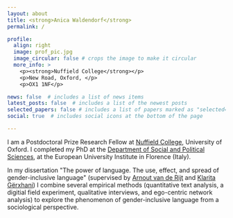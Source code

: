 ```yaml
---
layout: about
title: <strong>Anica Waldendorf</strong>
permalink: /

profile:
  align: right
  image: prof_pic.jpg
  image_circular: false # crops the image to make it circular
  more_info: >
    <p><strong>Nuffield College</strong></p>
    <p>New Road, Oxford, </p>
    <p>OX1 1NF</p>

news: false  # includes a list of news items
latest_posts: false  # includes a list of the newest posts
selected_papers: false # includes a list of papers marked as "selected={true}"
social: true  # includes social icons at the bottom of the page

---
```

I am a Postdoctoral Prize Research Fellow at <a href="https://www.nuffield.ox.ac.uk">Nuffield College</a>, University of Oxford. I completed my PhD at the <a href="https://www.eui.eu/en/academic-units/political-and-social-sciences">Department of Social and Political Sciences</a>, at the European University Institute in Florence (Italy).

In my dissertation "The power of language. The use, effect, and spread of gender-inclusive language" (supervised by <a href="https://www.eui.eu/people?id=arnout-van-de-rijt">Arnout van de Rijt</a> and <a href="https://research.vu.nl/en/persons/klarita-gërxhani">Klarita Gërxhani</a>) I combine several empirical methods (quantitative text analysis, a digitial field experiment, qualitative interviews, and ego-centric network analysis) to explore the phenomenon of gender-inclusive language from a sociological perspective.
